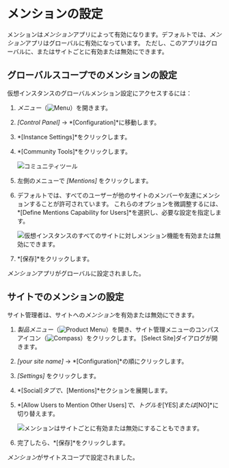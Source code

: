 # メンションの設定

メンションは*メンション*アプリによって有効になります。デフォルトでは、*メンション*アプリはグローバルに有効になっています。 ただし、このアプリはグローバルに、またはサイトごとに有効または無効にできます。

## グローバルスコープでのメンションの設定

仮想インスタンスのグローバルメンション設定にアクセスするには：

1.  *メニュー*（![Menu](../../../images/icon-product-menu.png)）を開きます。

2.  *[Control Panel]* → *[Configuration]*に移動します。

3.  *[Instance Settings]*をクリックします。

4.  *[Community Tools]*をクリックします。

    ![コミュニティツール](./configuring-mentions/images/01.png)

5.  左側のメニューで *[Mentions]* をクリックします。

6.  デフォルトでは、すべてのユーザーが他のサイトのメンバーや友達にメンションすることが許可されています。 これらのオプションを微調整するには、*[Define Mentions Capability for Users]*を選択し、必要な設定を指定します。

    ![仮想インスタンスのすべてのサイトに対しメンション機能を有効または無効にできます。](./configuring-mentions/images/02.png)

7.  *[保存]*をクリックします。

*メンション*アプリがグローバルに設定されました。

## サイトでのメンションの設定

サイト管理者は、サイトへの*メンション*を有効または無効にできます。

1.  *製品メニュー*（![Product Menu](../../../images/icon-product-menu.png)）を開き、サイト管理メニューのコンパスアイコン（![Compass](../../../images/icon-compass.png)）をクリックします。 [Select Site]ダイアログが開きます。

2.  *\[your site name\]* → *[Configuration]*の順にクリックします。

3.  *[Settings]* をクリックします。

4.  *[Social]*タブで、*[Mentions]*セクションを展開します。

5.  *[Allow Users to Mention Other Users]*で、トグルを*[YES]*または*[NO]*に切り替えます。

    ![メンションはサイトごとに有効または無効にすることもできます。](./configuring-mentions/images/03.png)

6.  完了したら、*[保存]*をクリックします。

*メンション*がサイトスコープで設定されました。
